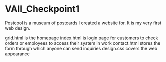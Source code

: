 # VAII_Checkpoint1
Postcool is a museum of postcards I created a website for. It is my very first web design.

grid.html is the homepage
index.html is login page for customers to check orders or employees to access their system in work
contact.html stores the form through which anyone can send inquiries
design.css covers the web appearance
